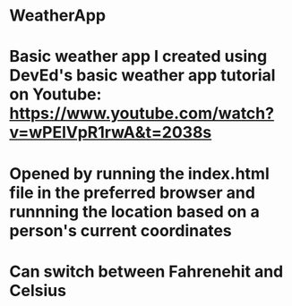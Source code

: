 # WeatherApp

# Basic weather app I created using DevEd's basic weather app tutorial on Youtube: https://www.youtube.com/watch?v=wPElVpR1rwA&t=2038s

# Opened by running the index.html file in the preferred browser and runnning the location based on a person's current coordinates

# Can switch between Fahrenehit and Celsius



